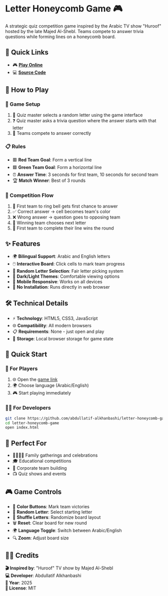 # Letter Honeycomb Game 🎮

A strategic quiz competition game inspired by the Arabic TV show "Huroof" hosted by the late Majed Al-Shebl. Teams compete to answer trivia questions while forming lines on a honeycomb board.

## 🔗 Quick Links

- 🎮 **[Play Online](https://abdullatif-alkhanbashi.github.io/letter-honeycomb-game/)**
- 💻 **[Source Code](https://github.com/abdullatif-alkhanbashi/letter-honeycomb-game)**

## 🎯 How to Play

### 🎲 Game Setup
1. 🎤 Quiz master selects a random letter using the game interface
2. ❓ Quiz master asks a trivia question where the answer starts with that letter
3. 🏁 Teams compete to answer correctly

### 📋 Rules
- 🟥 **Red Team Goal**: Form a vertical line
- 🟩 **Green Team Goal**: Form a horizontal line
- ⏰ **Answer Time**: 3 seconds for first team, 10 seconds for second team
- 🏆 **Match Winner**: Best of 3 rounds

### 🔄 Competition Flow
1. 🔔 First team to ring bell gets first chance to answer
2. ✅ Correct answer → cell becomes team's color
3. ❌ Wrong answer → question goes to opposing team
4. 🎯 Winning team chooses next letter
5. 🏁 First team to complete their line wins the round

## ✨ Features

- 🌍 **Bilingual Support**: Arabic and English letters
- 🖱️ **Interactive Board**: Click cells to mark team progress
- 🎲 **Random Letter Selection**: Fair letter picking system
- 🌙 **Dark/Light Themes**: Comfortable viewing options
- 📱 **Mobile Responsive**: Works on all devices
- 🚀 **No Installation**: Runs directly in web browser

## 🛠️ Technical Details

- ⚡ **Technology**: HTML5, CSS3, JavaScript
- 🌐 **Compatibility**: All modern browsers
- 📋 **Requirements**: None - just open and play
- 💾 **Storage**: Local browser storage for game state

## 🚀 Quick Start

### 👥 For Players
1. 🌐 Open the [game link](https://abdullatif-alkhanbashi.github.io/letter-honeycomb-game/)
2. 🌍 Choose language (Arabic/English)
3. 🎮 Start playing immediately

### 👨‍💻 For Developers
```bash
git clone https://github.com/abdullatif-alkhanbashi/letter-honeycomb-game.git
cd letter-honeycomb-game
open index.html
```

## 🎪 Perfect For

- 👨‍👩‍👧‍👦 Family gatherings and celebrations
- 🎓 Educational competitions
- 🏢 Corporate team building
- 📺 Quiz shows and events

## 🎮 Game Controls

- 🎨 **Color Buttons**: Mark team victories
- 🎲 **Random Letter**: Select starting letter
- 🔀 **Shuffle Letters**: Randomize board layout
- 🗑️ **Reset**: Clear board for new round
- 🌍 **Language Toggle**: Switch between Arabic/English
- 🔍 **Zoom**: Adjust board size

## 👨‍💻 Credits

**🎬 Inspired by**: "Huroof" TV show by Majed Al-Shebl  
**💻 Developer**: Abdullatif Alkhanbashi  
**📅 Year**: 2025  
**📄 License**: MIT
